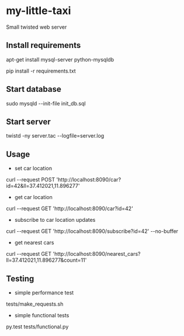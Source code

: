 my-little-taxi
==============
Small twisted web server

Install requirements
-------------------

apt-get install mysql-server python-mysqldb

pip install -r requirements.txt

Start database
--------------
sudo mysqld --init-file init_db.sql

Start server
------------
twistd -ny server.tac --logfile=server.log

Usage
-----
* set car location

curl --request POST 'http://localhost:8090/car?id=42&ll=37.412021,11.896277'

* get car location

curl --request GET  'http://localhost:8090/car?id=42'

* subscribe to car location updates

curl --request GET  'http://localhost:8090/subscribe?id=42' --no-buffer

* get nearest cars

curl --request GET 'http://localhost:8090/nearest_cars?ll=37.412021,11.896277&count=11'

Testing
-------
* simple performance test

tests/make_requests.sh

* simple functional tests

py.test tests/functional.py